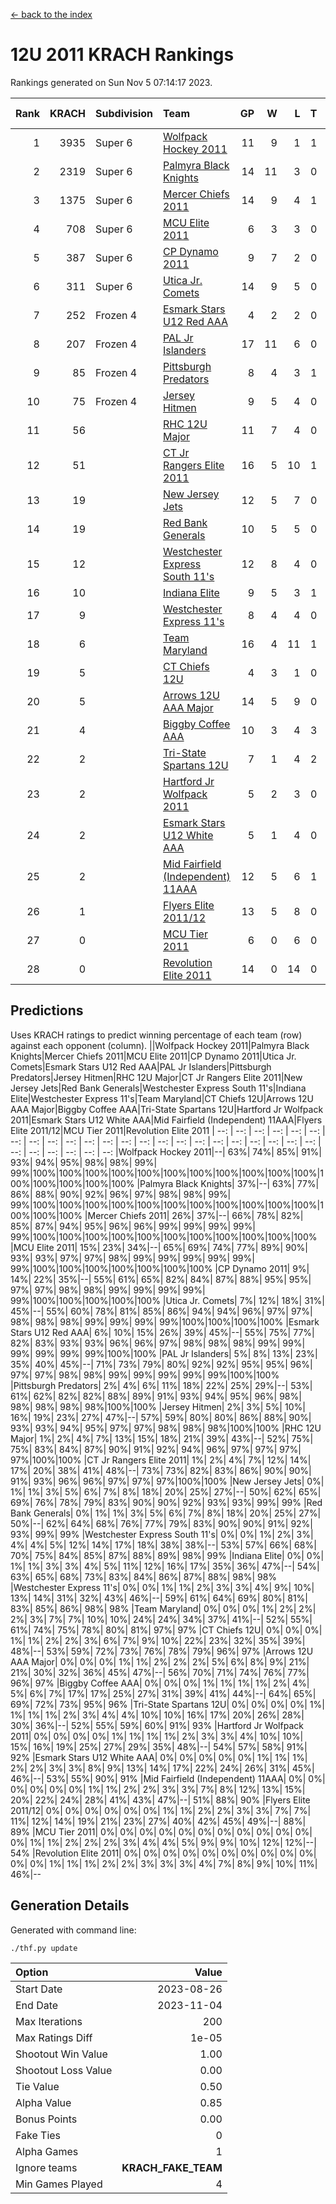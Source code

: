 [<- back to the index](readme.md)
# 12U 2011 KRACH Rankings
Rankings generated on Sun Nov  5 07:14:17 2023.

Rank|KRACH|Subdivision|Team|GP|W|L|T|OTW|OTL|SoS|Exp Wins|Win Diff
---:|---:|:---|:---|---:|---:|---:|---:|---:|---:|---:|---:|---:
1|3935|Super 6|[Wolfpack Hockey 2011](https://gamesheetstats.com/seasons/3664/teams/140937/schedule)|11|9|1|1|0|0|744|10.3|-0.0
2|2319|Super 6|[Palmyra Black Knights](https://gamesheetstats.com/seasons/3664/teams/140949/schedule)|14|11|3|0|0|0|962|11.8|-0.0
3|1375|Super 6|[Mercer Chiefs 2011](https://gamesheetstats.com/seasons/3664/teams/140936/schedule)|14|9|4|1|0|1|1051|10.3|-0.0
4|708|Super 6|[MCU Elite 2011](https://gamesheetstats.com/seasons/3664/teams/140929/schedule)|6|3|3|0|2|0|1532|3.8|-0.0
5|387|Super 6|[CP Dynamo 2011](https://gamesheetstats.com/seasons/3664/teams/140944/schedule)|9|7|2|0|0|0|801|7.8|-0.0
6|311|Super 6|[Utica Jr. Comets](https://gamesheetstats.com/seasons/3664/teams/140945/schedule)|14|9|5|0|1|0|879|9.8|-0.0
7|252|Frozen 4|[Esmark Stars U12 Red AAA](https://gamesheetstats.com/seasons/3664/teams/140951/schedule)|4|2|2|0|0|0|580|2.8|-0.0
8|207|Frozen 4|[PAL Jr Islanders](https://gamesheetstats.com/seasons/3664/teams/140943/schedule)|17|11|6|0|1|0|465|11.8|-0.0
9|85|Frozen 4|[Pittsburgh Predators](https://gamesheetstats.com/seasons/3664/teams/140950/schedule)|8|4|3|1|0|0|332|5.3|-0.0
10|75|Frozen 4|[Jersey Hitmen](https://gamesheetstats.com/seasons/3664/teams/140938/schedule)|9|5|4|0|0|0|123|5.8|-0.0
11|56||[RHC 12U Major](https://gamesheetstats.com/seasons/3664/teams/140941/schedule)|11|7|4|0|0|1|93|7.8|-0.0
12|51||[CT Jr Rangers Elite 2011](https://gamesheetstats.com/seasons/3664/teams/140931/schedule)|16|5|10|1|0|1|704|6.3|-0.0
13|19||[New Jersey Jets](https://gamesheetstats.com/seasons/3664/teams/140939/schedule)|12|5|7|0|2|0|90|5.8|-0.0
14|19||[Red Bank Generals](https://gamesheetstats.com/seasons/3664/teams/140940/schedule)|10|5|5|0|0|0|106|5.8|-0.0
15|12||[Westchester Express South 11's](https://gamesheetstats.com/seasons/3664/teams/140947/schedule)|12|8|4|0|0|0|38|8.9|0.0
16|10||[Indiana Elite](https://gamesheetstats.com/seasons/3664/teams/144353/schedule)|9|5|3|1|0|0|31|6.4|0.0
17|9||[Westchester Express 11's](https://gamesheetstats.com/seasons/3664/teams/140948/schedule)|8|4|4|0|0|0|74|4.9|0.0
18|6||[Team Maryland](https://gamesheetstats.com/seasons/3664/teams/140954/schedule)|16|4|11|1|0|1|579|5.4|0.0
19|5||[CT Chiefs 12U](https://gamesheetstats.com/seasons/3664/teams/140934/schedule)|4|3|1|0|0|0|3|3.9|0.0
20|5||[Arrows 12U AAA Major](https://gamesheetstats.com/seasons/3664/teams/140946/schedule)|14|5|9|0|1|1|115|5.9|0.0
21|4||[Biggby Coffee AAA](https://gamesheetstats.com/seasons/3664/teams/144351/schedule)|10|3|4|3|0|0|6|5.4|0.0
22|2||[Tri-State Spartans 12U](https://gamesheetstats.com/seasons/3664/teams/144352/schedule)|7|1|4|2|0|0|5|2.9|0.0
23|2||[Hartford Jr Wolfpack 2011](https://gamesheetstats.com/seasons/3664/teams/140935/schedule)|5|2|3|0|0|0|20|2.9|0.0
24|2||[Esmark Stars U12 White AAA](https://gamesheetstats.com/seasons/3664/teams/140952/schedule)|5|1|4|0|0|0|22|1.9|0.0
25|2||[Mid Fairfield (Independent) 11AAA](https://gamesheetstats.com/seasons/3664/teams/140933/schedule)|12|5|6|1|0|1|4|6.4|0.0
26|1||[Flyers Elite 2011/12](https://gamesheetstats.com/seasons/3664/teams/140942/schedule)|13|5|8|0|0|1|7|5.9|0.0
27|0||[MCU Tier 2011](https://gamesheetstats.com/seasons/3664/teams/140932/schedule)|6|0|6|0|0|0|2|0.9|0.0
28|0||[Revolution Elite 2011](https://gamesheetstats.com/seasons/3664/teams/140953/schedule)|14|0|14|0|0|0|12|0.9|0.0

## Predictions
Uses KRACH ratings to predict winning percentage of each team (row) against each opponent (column).
||Wolfpack Hockey 2011|Palmyra Black Knights|Mercer Chiefs 2011|MCU Elite 2011|CP Dynamo 2011|Utica Jr. Comets|Esmark Stars U12 Red AAA|PAL Jr Islanders|Pittsburgh Predators|Jersey Hitmen|RHC 12U Major|CT Jr Rangers Elite 2011|New Jersey Jets|Red Bank Generals|Westchester Express South 11's|Indiana Elite|Westchester Express 11's|Team Maryland|CT Chiefs 12U|Arrows 12U AAA Major|Biggby Coffee AAA|Tri-State Spartans 12U|Hartford Jr Wolfpack 2011|Esmark Stars U12 White AAA|Mid Fairfield (Independent) 11AAA|Flyers Elite 2011/12|MCU Tier 2011|Revolution Elite 2011
| --: | --: | --: | --: | --: | --: | --: | --: | --: | --: | --: | --: | --: | --: | --: | --: | --: | --: | --: | --: | --: | --: | --: | --: | --: | --: | --: | --: | --: 
|Wolfpack Hockey 2011|--| 63%| 74%| 85%| 91%| 93%| 94%| 95%| 98%| 98%| 99%| 99%|100%|100%|100%|100%|100%|100%|100%|100%|100%|100%|100%|100%|100%|100%|100%|100%
|Palmyra Black Knights| 37%|--| 63%| 77%| 86%| 88%| 90%| 92%| 96%| 97%| 98%| 98%| 99%| 99%|100%|100%|100%|100%|100%|100%|100%|100%|100%|100%|100%|100%|100%|100%
|Mercer Chiefs 2011| 26%| 37%|--| 66%| 78%| 82%| 85%| 87%| 94%| 95%| 96%| 96%| 99%| 99%| 99%| 99%| 99%|100%|100%|100%|100%|100%|100%|100%|100%|100%|100%|100%
|MCU Elite 2011| 15%| 23%| 34%|--| 65%| 69%| 74%| 77%| 89%| 90%| 93%| 93%| 97%| 97%| 98%| 99%| 99%| 99%| 99%| 99%| 99%|100%|100%|100%|100%|100%|100%|100%
|CP Dynamo 2011|  9%| 14%| 22%| 35%|--| 55%| 61%| 65%| 82%| 84%| 87%| 88%| 95%| 95%| 97%| 97%| 98%| 98%| 99%| 99%| 99%| 99%| 99%|100%|100%|100%|100%|100%
|Utica Jr. Comets|  7%| 12%| 18%| 31%| 45%|--| 55%| 60%| 78%| 81%| 85%| 86%| 94%| 94%| 96%| 97%| 97%| 98%| 98%| 98%| 99%| 99%| 99%| 99%|100%|100%|100%|100%
|Esmark Stars U12 Red AAA|  6%| 10%| 15%| 26%| 39%| 45%|--| 55%| 75%| 77%| 82%| 83%| 93%| 93%| 96%| 96%| 97%| 98%| 98%| 98%| 99%| 99%| 99%| 99%| 99%| 99%|100%|100%
|PAL Jr Islanders|  5%|  8%| 13%| 23%| 35%| 40%| 45%|--| 71%| 73%| 79%| 80%| 92%| 92%| 95%| 95%| 96%| 97%| 97%| 98%| 98%| 99%| 99%| 99%| 99%| 99%|100%|100%
|Pittsburgh Predators|  2%|  4%|  6%| 11%| 18%| 22%| 25%| 29%|--| 53%| 61%| 62%| 82%| 82%| 88%| 89%| 91%| 93%| 94%| 95%| 96%| 98%| 98%| 98%| 98%| 98%|100%|100%
|Jersey Hitmen|  2%|  3%|  5%| 10%| 16%| 19%| 23%| 27%| 47%|--| 57%| 59%| 80%| 80%| 86%| 88%| 90%| 93%| 93%| 94%| 95%| 97%| 97%| 98%| 98%| 98%|100%|100%
|RHC 12U Major|  1%|  2%|  4%|  7%| 13%| 15%| 18%| 21%| 39%| 43%|--| 52%| 75%| 75%| 83%| 84%| 87%| 90%| 91%| 92%| 94%| 96%| 97%| 97%| 97%| 97%|100%|100%
|CT Jr Rangers Elite 2011|  1%|  2%|  4%|  7%| 12%| 14%| 17%| 20%| 38%| 41%| 48%|--| 73%| 73%| 82%| 83%| 86%| 90%| 90%| 91%| 93%| 96%| 96%| 97%| 97%| 97%|100%|100%
|New Jersey Jets|  0%|  1%|  1%|  3%|  5%|  6%|  7%|  8%| 18%| 20%| 25%| 27%|--| 50%| 62%| 65%| 69%| 76%| 78%| 79%| 83%| 90%| 90%| 92%| 93%| 93%| 99%| 99%
|Red Bank Generals|  0%|  1%|  1%|  3%|  5%|  6%|  7%|  8%| 18%| 20%| 25%| 27%| 50%|--| 62%| 64%| 68%| 76%| 77%| 79%| 83%| 90%| 90%| 91%| 92%| 93%| 99%| 99%
|Westchester Express South 11's|  0%|  0%|  1%|  2%|  3%|  4%|  4%|  5%| 12%| 14%| 17%| 18%| 38%| 38%|--| 53%| 57%| 66%| 68%| 70%| 75%| 84%| 85%| 87%| 88%| 89%| 98%| 99%
|Indiana Elite|  0%|  0%|  1%|  1%|  3%|  3%|  4%|  5%| 11%| 12%| 16%| 17%| 35%| 36%| 47%|--| 54%| 63%| 65%| 68%| 73%| 83%| 84%| 86%| 87%| 88%| 98%| 98%
|Westchester Express 11's|  0%|  0%|  1%|  1%|  2%|  3%|  3%|  4%|  9%| 10%| 13%| 14%| 31%| 32%| 43%| 46%|--| 59%| 61%| 64%| 69%| 80%| 81%| 83%| 85%| 86%| 98%| 98%
|Team Maryland|  0%|  0%|  0%|  1%|  2%|  2%|  2%|  3%|  7%|  7%| 10%| 10%| 24%| 24%| 34%| 37%| 41%|--| 52%| 55%| 61%| 74%| 75%| 78%| 80%| 81%| 97%| 97%
|CT Chiefs 12U|  0%|  0%|  0%|  1%|  1%|  2%|  2%|  3%|  6%|  7%|  9%| 10%| 22%| 23%| 32%| 35%| 39%| 48%|--| 53%| 59%| 72%| 73%| 76%| 78%| 79%| 96%| 97%
|Arrows 12U AAA Major|  0%|  0%|  0%|  1%|  1%|  2%|  2%|  2%|  5%|  6%|  8%|  9%| 21%| 21%| 30%| 32%| 36%| 45%| 47%|--| 56%| 70%| 71%| 74%| 76%| 77%| 96%| 97%
|Biggby Coffee AAA|  0%|  0%|  0%|  1%|  1%|  1%|  1%|  2%|  4%|  5%|  6%|  7%| 17%| 17%| 25%| 27%| 31%| 39%| 41%| 44%|--| 64%| 65%| 69%| 72%| 73%| 95%| 96%
|Tri-State Spartans 12U|  0%|  0%|  0%|  0%|  1%|  1%|  1%|  1%|  2%|  3%|  4%|  4%| 10%| 10%| 16%| 17%| 20%| 26%| 28%| 30%| 36%|--| 52%| 55%| 59%| 60%| 91%| 93%
|Hartford Jr Wolfpack 2011|  0%|  0%|  0%|  0%|  1%|  1%|  1%|  1%|  2%|  3%|  3%|  4%| 10%| 10%| 15%| 16%| 19%| 25%| 27%| 29%| 35%| 48%|--| 54%| 57%| 58%| 91%| 92%
|Esmark Stars U12 White AAA|  0%|  0%|  0%|  0%|  0%|  1%|  1%|  1%|  2%|  2%|  3%|  3%|  8%|  9%| 13%| 14%| 17%| 22%| 24%| 26%| 31%| 45%| 46%|--| 53%| 55%| 90%| 91%
|Mid Fairfield (Independent) 11AAA|  0%|  0%|  0%|  0%|  0%|  0%|  1%|  1%|  2%|  2%|  3%|  3%|  7%|  8%| 12%| 13%| 15%| 20%| 22%| 24%| 28%| 41%| 43%| 47%|--| 51%| 88%| 90%
|Flyers Elite 2011/12|  0%|  0%|  0%|  0%|  0%|  0%|  1%|  1%|  2%|  2%|  3%|  3%|  7%|  7%| 11%| 12%| 14%| 19%| 21%| 23%| 27%| 40%| 42%| 45%| 49%|--| 88%| 89%
|MCU Tier 2011|  0%|  0%|  0%|  0%|  0%|  0%|  0%|  0%|  0%|  0%|  0%|  0%|  1%|  1%|  2%|  2%|  2%|  3%|  4%|  4%|  5%|  9%|  9%| 10%| 12%| 12%|--| 54%
|Revolution Elite 2011|  0%|  0%|  0%|  0%|  0%|  0%|  0%|  0%|  0%|  0%|  0%|  0%|  1%|  1%|  1%|  2%|  2%|  3%|  3%|  3%|  4%|  7%|  8%|  9%| 10%| 11%| 46%|--

## Generation Details

Generated with command line:
```
./thf.py update
```

| Option | Value |
| :----- | ----: |
| Start Date | 2023-08-26 |
| End Date | 2023-11-04 |
| Max Iterations | 200 |
| Max Ratings Diff | 1e-05 |
| Shootout Win Value | 1.00 |
| Shootout Loss Value | 0.00 |
| Tie Value | 0.50 |
| Alpha Value | 0.85 |
| Bonus Points | 0.00 |
| Fake Ties | 0 |
| Alpha Games | 1 |
| Ignore teams | __KRACH_FAKE_TEAM__ |
| Min Games Played | 4 |

